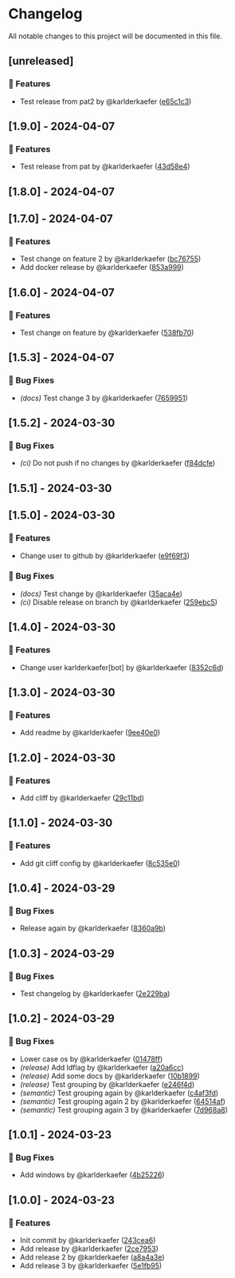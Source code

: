 # Changelog

All notable changes to this project will be documented in this file.

## [unreleased]

### 🚀 Features

- Test release from pat2 by @karlderkaefer ([e65c1c3](e65c1c31b2b9bdb05ef9681dceafe7ed95c3d500))


## [1.9.0] - 2024-04-07

### 🚀 Features

- Test release from pat by @karlderkaefer ([43d58e4](43d58e4a3e1d6df77c388075993f8b0c9d9f5b34))


## [1.8.0] - 2024-04-07


## [1.7.0] - 2024-04-07

### 🚀 Features

- Test change on feature 2 by @karlderkaefer ([bc76755](bc7675544efa375b091c64cbe19154b4accef68f))
- Add docker release by @karlderkaefer ([853a999](853a999689500b80faf8fd4bf1d735b13565b601))


## [1.6.0] - 2024-04-07

### 🚀 Features

- Test change on feature by @karlderkaefer ([538fb70](538fb70a43558bb145a86fbc24afddbfb4275f9d))


## [1.5.3] - 2024-04-07

### 🐛 Bug Fixes

- *(docs)* Test change 3 by @karlderkaefer ([7659951](76599518787deb0d12d3bb6a6c73ce46dd03d224))


## [1.5.2] - 2024-03-30

### 🐛 Bug Fixes

- *(ci)* Do not push if no changes by @karlderkaefer ([f84dcfe](f84dcfe77f563e1c8dd0afef5a16189913a08954))


## [1.5.1] - 2024-03-30


## [1.5.0] - 2024-03-30

### 🚀 Features

- Change user to github by @karlderkaefer ([e9f69f3](e9f69f363f691bba3c16925240c4b196b09f6ec8))

### 🐛 Bug Fixes

- *(docs)* Test change by @karlderkaefer ([35aca4e](35aca4e69df77e4ffe389012499e58f95e1f0f25))
- *(ci)* Disable release on branch by @karlderkaefer ([259ebc5](259ebc54acda2629bf2da3bb6e910c3cb6e11e43))


## [1.4.0] - 2024-03-30

### 🚀 Features

- Change user karlderkaefer[bot] by @karlderkaefer ([8352c6d](8352c6de4c437abd2938a249645c44a0f45380db))


## [1.3.0] - 2024-03-30

### 🚀 Features

- Add readme by @karlderkaefer ([9ee40e0](9ee40e02e434c6248f326975fb4b4114aa3bf16e))


## [1.2.0] - 2024-03-30

### 🚀 Features

- Add cliff by @karlderkaefer ([29c11bd](29c11bdf9ce308d1cb9e16c03075c3a109e8aabf))


## [1.1.0] - 2024-03-30

### 🚀 Features

- Add git cliff config by @karlderkaefer ([8c535e0](8c535e0c0b0713d975277250204d06dfa98d27dd))


## [1.0.4] - 2024-03-29

### 🐛 Bug Fixes

- Release again by @karlderkaefer ([8360a9b](8360a9bc164c4aaff8da626174b09ed3fca42dd1))


## [1.0.3] - 2024-03-29

### 🐛 Bug Fixes

- Test changelog by @karlderkaefer ([2e229ba](2e229ba043c4d4131af5981708c34f8b8106a8a0))


## [1.0.2] - 2024-03-29

### 🐛 Bug Fixes

- Lower case os by @karlderkaefer ([01478ff](01478ff52d41457d6a358ded8bd9b5c3de740ec1))
- *(release)* Add ldflag by @karlderkaefer ([a20a6cc](a20a6cc9fc8fa0cb9cbc17b75a5a98526604bcb5))
- *(release)* Add some docs by @karlderkaefer ([10b1899](10b189959ef069c2a41db8fa7c8c60f613395ae0))
- *(release)* Test grouping by @karlderkaefer ([e246f4d](e246f4d96cac45de053f12a63b2f17c9230c1d7d))
- *(semantic)* Test grouping again by @karlderkaefer ([c4af3fd](c4af3fd99dfa3e280b65f040c69017f78f8ed572))
- *(semantic)* Test grouping again 2 by @karlderkaefer ([64514af](64514af9ff5f9b2ae4385c19b5098dac4c69e156))
- *(semantic)* Test grouping again 3 by @karlderkaefer ([7d968a8](7d968a840d60a79308206a529adf172fb5794f38))


## [1.0.1] - 2024-03-23

### 🐛 Bug Fixes

- Add windows by @karlderkaefer ([4b25226](4b2522688e02037340d792c3eeae650573acee84))


## [1.0.0] - 2024-03-23

### 🚀 Features

- Init commit by @karlderkaefer ([243cea6](243cea6d7aa3f5c9a364c3c25dc8b43c1c0b0c77))
- Add release by @karlderkaefer ([2ce7953](2ce7953abafddc13436ea44f417c652dff9dfe28))
- Add release 2 by @karlderkaefer ([a8a4a3e](a8a4a3ebd2f152f853275d5c6b157b8ce311876b))
- Add release 3 by @karlderkaefer ([5e1fb95](5e1fb9522880034742921b9cdfbd9cb369e68682))


<!-- generated by git-cliff -->
